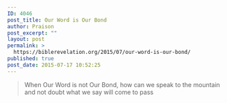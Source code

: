 ```yaml
---
ID: 4046
post_title: Our Word is Our Bond
author: Praison
post_excerpt: ""
layout: post
permalink: >
  https://biblerevelation.org/2015/07/our-word-is-our-bond/
published: true
post_date: 2015-07-17 10:52:25
---
```

<blockquote>When Our Word is not Our Bond, how can we speak to the mountain and not doubt what we say will come to pass</blockquote>